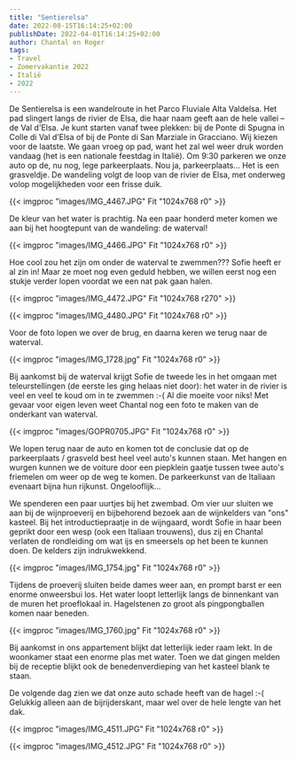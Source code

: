 ```yaml
---
title: "Sentierelsa"
date: 2022-08-15T16:14:25+02:00
publishDate: 2022-04-01T16:14:25+02:00
author: Chantal en Roger
tags:
- Travel
- Zomervakantie 2022
- Italië
- 2022
---
```


De Sentierelsa is een wandelroute in het Parco Fluviale Alta Valdelsa. Het pad slingert langs de rivier de Elsa, die haar naam geeft aan de hele vallei – de Val d'Elsa. Je kunt starten vanaf twee plekken: bij de Ponte di Spugna in Colle di Val d’Elsa of bij de Ponte di San Marziale in Gracciano. Wij kiezen voor de laatste. We gaan vroeg op pad, want het zal wel weer druk worden vandaag (het is een nationale feestdag in Italië). Om 9:30 parkeren we onze auto op de, nu nog, lege parkeerplaats. Nou ja, parkeerplaats... Het is een grasveldje. De wandeling volgt de loop van de rivier de Elsa, met onderweg volop mogelijkheden voor een frisse duik.

{{< imgproc "images/IMG_4467.JPG" Fit "1024x768 r0" >}}

De kleur van het water is prachtig. Na een paar honderd meter komen we aan bij het hoogtepunt van de wandeling: de waterval!

{{< imgproc "images/IMG_4466.JPG" Fit "1024x768 r0" >}}

Hoe cool zou het zijn om onder de waterval te zwemmen??? Sofie heeft er al zin in! Maar ze moet nog even geduld hebben, we willen eerst nog een stukje verder lopen voordat we een nat pak gaan halen.

{{< imgproc "images/IMG_4472.JPG" Fit "1024x768 r270" >}}

{{< imgproc "images/IMG_4480.JPG" Fit "1024x768 r0" >}}

Voor de foto lopen we over de brug, en daarna keren we terug naar de waterval.

{{< imgproc "images/IMG_1728.jpg" Fit "1024x768 r0" >}}

Bij aankomst bij de waterval krijgt Sofie de tweede les in het omgaan met teleurstellingen (de eerste les ging helaas niet door): het water in de rivier is veel en veel te koud om in te zwemmen :-( Al die moeite voor niks! Met gevaar voor eigen leven weet Chantal nog een foto te maken van de onderkant van waterval.

{{< imgproc "images/GOPR0705.JPG" Fit "1024x768 r0" >}}

We lopen terug naar de auto en komen tot de conclusie dat op de parkeerplaats / grasveld best heel veel auto's kunnen staan. Met hangen en wurgen kunnen we de voiture door een piepklein gaatje tussen twee auto's friemelen om weer op de weg te komen. De parkeerkunst van de Italiaan evenaart bijna hun rijkunst. Ongelooflijk...

We spenderen een paar uurtjes bij het zwembad. Om vier uur sluiten we aan bij de wijnproeverij en bijbehorend bezoek aan de wijnkelders van "ons" kasteel. Bij het introductiepraatje in de wijngaard, wordt Sofie in haar been geprikt door een wesp (ook een Italiaan trouwens), dus zij en Chantal verlaten de rondleiding om wat ijs en smeersels op het been te kunnen doen. De kelders zijn indrukwekkend.

{{< imgproc "images/IMG_1754.jpg" Fit "1024x768 r0" >}}

Tijdens de proeverij sluiten beide dames weer aan, en prompt barst er een enorme onweersbui los. Het water loopt letterlijk langs de binnenkant van de muren het proeflokaal in. Hagelstenen zo groot als pingpongballen komen naar beneden.

{{< imgproc "images/IMG_1760.jpg" Fit "1024x768 r0" >}}

Bij aankomst in ons appartement blijkt dat letterlijk ieder raam lekt. In de woonkamer staat een enorme plas met water. Toen we dat gingen melden bij de receptie blijkt ook de benedenverdieping van het kasteel blank te staan.

De volgende dag zien we dat onze auto schade heeft van de hagel :-( Gelukkig alleen aan de bijrijderskant, maar wel over de hele lengte van het dak.

{{< imgproc "images/IMG_4511.JPG" Fit "1024x768 r0" >}}

{{< imgproc "images/IMG_4512.JPG" Fit "1024x768 r0" >}}
